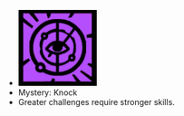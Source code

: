 - ![image.png](../assets/image_1700895014404_0.png)
- Mystery: Knock
- Greater challenges require stronger skills.